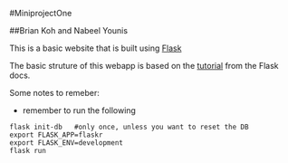 #MiniprojectOne 

##Brian Koh and Nabeel Younis

This is a basic website that is built using [Flask](http://flask.pocoo.org/docs/1.0/)

The basic struture of this webapp is based on the [tutorial](http://flask.pocoo.org/docs/1.0/tutorial/) from the Flask docs.


Some notes to remeber:
- remember to run the following
```shell
flask init-db   #only once, unless you want to reset the DB
export FLASK_APP=flaskr
export FLASK_ENV=development
flask run
```